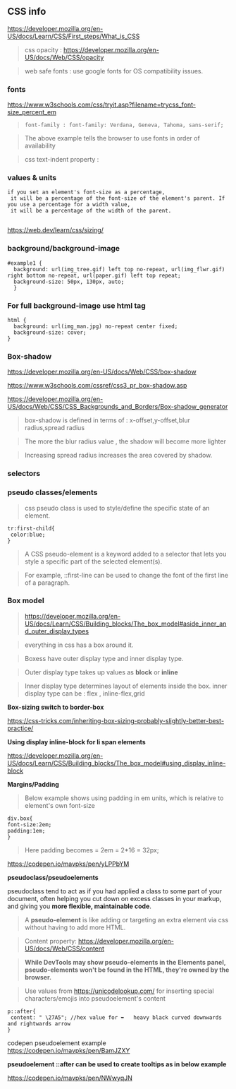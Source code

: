 ## CSS info

https://developer.mozilla.org/en-US/docs/Learn/CSS/First_steps/What_is_CSS

> css opacity : https://developer.mozilla.org/en-US/docs/Web/CSS/opacity

> web safe fonts : use google fonts for OS compatibility issues.

### fonts

https://www.w3schools.com/css/tryit.asp?filename=trycss_font-size_percent_em

> `font-family : font-family: Verdana, Geneva, Tahoma, sans-serif;` 

> The above example tells the browser to use fonts in order of availability

>  css text-indent property : 

### values & units
```  
if you set an element's font-size as a percentage, 
 it will be a percentage of the font-size of the element's parent. If you use a percentage for a width value, 
 it will be a percentage of the width of the parent.
 
 ```
 
 https://web.dev/learn/css/sizing/

### background/background-image

```
#example1 {
  background: url(img_tree.gif) left top no-repeat, url(img_flwr.gif) right bottom no-repeat, url(paper.gif) left top repeat;
  background-size: 50px, 130px, auto;
  }

```


### For full background-image use html tag

```
html { 
  background: url(img_man.jpg) no-repeat center fixed; 
  background-size: cover;
}

```

### Box-shadow

https://developer.mozilla.org/en-US/docs/Web/CSS/box-shadow

https://www.w3schools.com/cssref/css3_pr_box-shadow.asp

https://developer.mozilla.org/en-US/docs/Web/CSS/CSS_Backgrounds_and_Borders/Box-shadow_generator

>box-shadow is defined in terms of : x-offset,y-offset,blur radius,spread radius

> The more the blur radius value , the shadow will become more lighter

> Increasing spread radius increases the area covered by shadow.


### selectors

### pseudo classes/elements

> css pseudo class is used to style/define the specific state of an element.

```
tr:first-child{
 color:blue;
}
```

> A CSS pseudo-element is a keyword added to a selector that lets you style a specific part of the selected element(s). 

> For example, ::first-line can be used to change the font of the first line of a paragraph.


### Box model

> https://developer.mozilla.org/en-US/docs/Learn/CSS/Building_blocks/The_box_model#aside_inner_and_outer_display_types

> everything in css has a box around it. 

> Boxess have outer display type and inner display type.

> Outer display type takes up values as **block** or **inline**

> Inner display type determines layout of elements inside the box. inner display type can be : flex , inline-flex,grid


**Box-sizing switch to border-box**

https://css-tricks.com/inheriting-box-sizing-probably-slightly-better-best-practice/

**Using display inline-block for li span elements**

https://developer.mozilla.org/en-US/docs/Learn/CSS/Building_blocks/The_box_model#using_display_inline-block

**Margins/Padding**

> Below example shows using padding in em units, which is relative to element's own font-size

```
div.box{
font-size:2em;
padding:1em;
}

```
> Here padding becomes = 2em = 2*16 = 32px;

https://codepen.io/mavpks/pen/yLPPbYM


**pseudoclass/pseudoelements**

 pseudoclass tend to act as if you had applied a class to some part of your document,
 often helping you cut down on excess classes in your markup, and giving you **more flexible, maintainable code**.

> A **pseudo-element** is like adding or targeting an extra element via css without having to add more HTML.

> Content property: https://developer.mozilla.org/en-US/docs/Web/CSS/content 

> **While DevTools may show pseudo-elements in the Elements panel, pseudo-elements won't be found in the HTML, they're owned by the browser.**

> Use values from https://unicodelookup.com/ for inserting special characters/emojis into pseudoelement's content

```
p::after{
 content: " \27A5"; //hex value for ➥	heavy black curved downwards and rightwards arrow
}
```

codepen pseudoelement example
https://codepen.io/mavpks/pen/BamJZXY

**pseudoelement ::after can be used to create tooltips as in below example**

https://codepen.io/mavpks/pen/NWwyqJN
